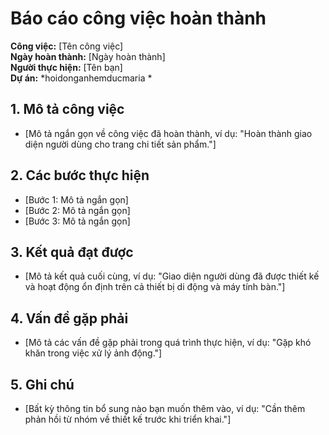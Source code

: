 # Báo cáo công việc hoàn thành

**Công việc:** [Tên công việc]  
**Ngày hoàn thành:** [Ngày hoàn thành]  
**Người thực hiện:** [Tên bạn]  
**Dự án:** *hoidonganhemducmaria *

## 1. Mô tả công việc
- [Mô tả ngắn gọn về công việc đã hoàn thành, ví dụ: "Hoàn thành giao diện người dùng cho trang chi tiết sản phẩm."]

## 2. Các bước thực hiện
- [Bước 1: Mô tả ngắn gọn]
- [Bước 2: Mô tả ngắn gọn]
- [Bước 3: Mô tả ngắn gọn]

## 3. Kết quả đạt được
- [Mô tả kết quả cuối cùng, ví dụ: "Giao diện người dùng đã được thiết kế và hoạt động ổn định trên cả thiết bị di động và máy tính bàn."]

## 4. Vấn đề gặp phải
- [Mô tả các vấn đề gặp phải trong quá trình thực hiện, ví dụ: "Gặp khó khăn trong việc xử lý ảnh động."]

## 5. Ghi chú
- [Bất kỳ thông tin bổ sung nào bạn muốn thêm vào, ví dụ: "Cần thêm phản hồi từ nhóm về thiết kế trước khi triển khai."]
